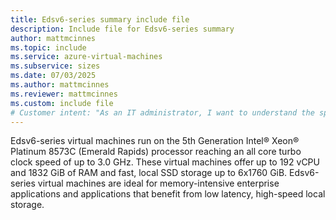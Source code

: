 ```yaml
---
title: Edsv6-series summary include file
description: Include file for Edsv6-series summary
author: mattmcinnes
ms.topic: include
ms.service: azure-virtual-machines
ms.subservice: sizes
ms.date: 07/03/2025
ms.author: mattmcinnes
ms.reviewer: mattmcinnes
ms.custom: include file
# Customer intent: "As an IT administrator, I want to understand the specifications and capabilities of Edsv6-series virtual machines, so that I can evaluate their suitability for memory-intensive enterprise applications and optimize our cloud resources."
---
```

Edsv6-series virtual machines run on the 5th Generation Intel® Xeon® Platinum 8573C (Emerald Rapids) processor reaching an all core turbo clock speed of up to 3.0 GHz. These virtual machines offer up to 192 vCPU and 1832 GiB of RAM and fast, local SSD storage up to 6x1760 GiB. Edsv6-series virtual machines are ideal for memory-intensive enterprise applications and applications that benefit from low latency, high-speed local storage.
